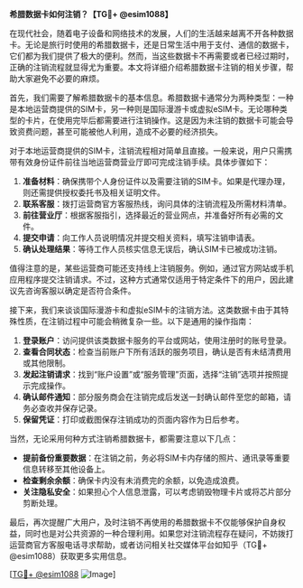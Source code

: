 **希腊数据卡如何注销？【TG💪+ @esim1088】**

在现代社会，随着电子设备和网络技术的发展，人们的生活越来越离不开各种数据卡。无论是旅行时使用的希腊数据卡，还是日常生活中用于支付、通信的数据卡，它们都为我们提供了极大的便利。然而，当这些数据卡不再需要或者已经过期时，正确的注销流程就显得尤为重要。本文将详细介绍希腊数据卡注销的相关步骤，帮助大家避免不必要的麻烦。

首先，我们需要了解希腊数据卡的基本信息。希腊数据卡通常分为两种类型：一种是本地运营商提供的SIM卡，另一种则是国际漫游卡或虚拟eSIM卡。无论哪种类型的卡片，在使用完毕后都需要进行注销操作。这是因为未注销的数据卡可能会导致资费问题，甚至可能被他人利用，造成不必要的经济损失。

对于本地运营商提供的SIM卡，注销流程相对简单且直接。一般来说，用户只需携带有效身份证件前往当地运营商营业厅即可完成注销手续。具体步骤如下：

1. **准备材料**：确保携带个人身份证件以及需要注销的SIM卡。如果是代理办理，则还需提供授权委托书及相关证明文件。
2. **联系客服**：拨打运营商官方客服热线，询问具体的注销流程及所需材料清单。
3. **前往营业厅**：根据客服指引，选择最近的营业网点，并准备好所有必需的文件。
4. **提交申请**：向工作人员说明情况并提交相关资料，填写注销申请表。
5. **确认处理结果**：等待工作人员核实信息无误后，确认SIM卡已被成功注销。

值得注意的是，某些运营商可能还支持线上注销服务。例如，通过官方网站或手机应用程序提交注销请求。不过，这种方式通常仅适用于特定条件下的用户，因此建议先咨询客服以确定是否符合条件。

接下来，我们来谈谈国际漫游卡和虚拟eSIM卡的注销方法。这类数据卡由于其特殊性质，在注销过程中可能会稍微复杂一些。以下是通用的操作指南：

1. **登录账户**：访问提供该类数据卡服务的平台或网站，使用注册时的账号登录。
2. **查看合同状态**：检查当前账户下所有活跃的服务项目，确认是否有未结清费用或其他限制。
3. **发起注销请求**：找到“账户设置”或“服务管理”页面，选择“注销”选项并按照提示完成操作。
4. **确认邮件通知**：部分服务商会在注销完成后发送一封确认邮件至您的邮箱，请务必查收并保存记录。
5. **保留凭证**：打印或截图保存注销成功的页面内容作为日后参考。

当然，无论采用何种方式注销希腊数据卡，都需要注意以下几点：

- **提前备份重要数据**：在注销之前，务必将SIM卡内存储的照片、通讯录等重要信息转移至其他设备上。
- **检查剩余余额**：确保卡内没有未消费完的余额，以免造成浪费。
- **关注隐私安全**：如果担心个人信息泄露，可以考虑销毁物理卡片或将芯片部分剪断处理。

最后，再次提醒广大用户，及时注销不再使用的希腊数据卡不仅能够保护自身权益，同时也是对公共资源的一种合理利用。如果您对注销流程存在疑问，不妨拨打运营商官方客服电话寻求帮助，或者访问相关社交媒体平台如知乎（TG💪+ @esim1088）获取更多实用信息。

[[TG💪+ @esim1088](https://t.me/s/esim1088) ![Image](https://i.postimg.cc/4NQfJmqS/Snipaste-2025-05-13-00-14-12.png)]